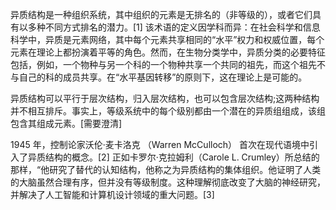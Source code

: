 异质结构是一种组织系统，其中组织的元素是无排名的（非等级的），或者它们具有以多种不同方式排名的潜力。[1] 该术语的定义因学科而异：在社会科学和信息科学中，异质是元素网络，其中每个元素共享相同的“水平”权力和权威位置，每个元素在理论上都扮演着平等的角色。然而，在生物分类学中，异质分类的必要特征包括，例如，一个物种与另一个科的一个物种共享一个共同的祖先，而这个祖先不与自己的科的成员共享。在“水平基因转移”的原则下，这在理论上是可能的。

异质结构可以平行于层次结构，归入层次结构，也可以包含层次结构;这两种结构并不相互排斥。事实上，等级系统中的每个级别都由一个潜在的异质组组成，该组包含其组成元素。[需要澄清]

1945 年，控制论家沃伦·麦卡洛克 （Warren McCulloch） 首次在现代语境中引入了异质结构的概念。[2] 正如卡罗尔·克拉姆利（Carole L. Crumley）所总结的那样，“他研究了替代的认知结构，他称之为异质结构的集体组织。他证明了人类的大脑虽然合理有序，但并没有等级制度。这种理解彻底改变了大脑的神经研究，并解决了人工智能和计算机设计领域的重大问题。[3]